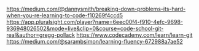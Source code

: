 https://medium.com/@dannysmith/breaking-down-problems-its-hard-when-you-re-learning-to-code-f10269f4ccd5
https://app.pluralsight.com/player?name=6eec00f4-f910-4efc-9698-936948026502&mode=live&clip=0&course=code-school-git-real&author=gregg-pollack
https://www.codecademy.com/learn/learn-git
https://medium.com/@sarambsimon/learning-fluency-672988a7ae52
